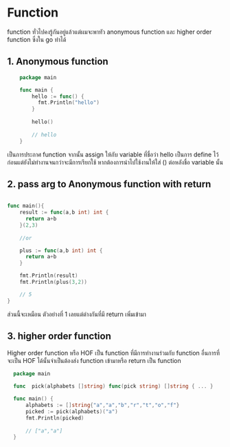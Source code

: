 # Function 

function ทั่วไปคงรู้กันอยู่แล้วแต่ผมจะพาทัว anonymous function และ higher order function ซึ่งใน go ทำได้

## 1. Anonymous function 

```go    
    package main

    func main {
        hello := func() {
          fmt.Println("hello")
        }
    
        hello() 
    
        // hello
    }
```

เป็นการประกาศ function จากนั้น assign ให้กับ variable ที่ชื่อว่า hello เป็นการ define ไว้ก่อนแต่ยังไม่ทำงานจนกว่าจะมีการเรียกใช้ หากต้องการนำไปใช้งานให้ใส่ () ต่อหลังชื่อ variable นั้น


## 2. pass arg to Anonymous function with return 

```go

func main(){
    result := func(a,b int) int {
      return a+b
    }(2,3)
    
    //or 

    plus := func(a,b int) int {
      return a+b
    }

    fmt.Println(result)
    fmt.Println(plus(3,2))

    // 5
}
```

ส่วนนี้จะเหมือน ตัวอย่างที่ 1 เลยแต่ต่างกันที่มี return เพิ่มเข้ามา

## 3. higher order function 

Higher order function หรือ  HOF เป็น function ที่มีการทำงานร่วมกับ function อื่นการที่จะเป็น HOF ได้นั้นจำเป็นต้องส่ง function เข้ามาหรือ return เป็น function 

``` go
  package main
  
  func  pick(alphabets []string) func(pick string) []string { ... } 

  func main() {
      alphabets := []string{"a","a","b","r","t","o","f"}
      picked := pick(alphabets)("a")
      fmt.Println(picked)
  
      // ["a","a"]
  }

```